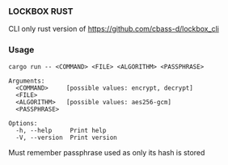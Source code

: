 ### LOCKBOX RUST
CLI only rust version of https://github.com/cbass-d/lockbox_cli

### Usage
```
cargo run -- <COMMAND> <FILE> <ALGORITHM> <PASSPHRASE>

Arguments:
  <COMMAND>     [possible values: encrypt, decrypt]
  <FILE>        
  <ALGORITHM>   [possible values: aes256-gcm]
  <PASSPHRASE>  

Options:
  -h, --help     Print help
  -V, --version  Print version
```

Must remember passphrase used as only its hash is stored
